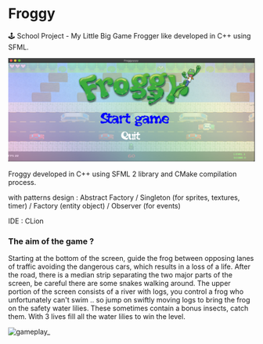 # Froggy
🕹 School Project - My Little Big Game Frogger like developed in C++ using SFML.

![Main](/screenshots/main_title.png)

Froggy developed in C++ using SFML 2 library and CMake compilation process.

with patterns design : Abstract Factory / Singleton (for sprites, textures, timer) / Factory (entity object) / Observer (for events)

IDE : CLion


### The aim of the game ? 
Starting at the bottom of the screen, guide the frog between opposing lanes of traffic avoiding the dangerous cars, which results in a loss of a life. After the road, there is a median strip separating the two major parts of the screen, be careful there are some snakes walking around. The upper portion of the screen consists of a river with logs, you control a frog who unfortunately can't swim .. so jump on swiftly moving logs to bring the frog on the safety water lilies. These sometimes contain a bonus insects, catch them. 
With 3 lives fill all the water lilies to win the level.

![gameplay_](https://user-images.githubusercontent.com/35685670/109571262-b0614500-7aeb-11eb-9c4f-01eafd06810e.gif)
